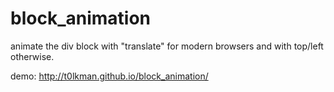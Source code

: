 block_animation
===============

animate the div block with "translate" for modern browsers and with top/left otherwise.

demo: http://t0lkman.github.io/block_animation/
